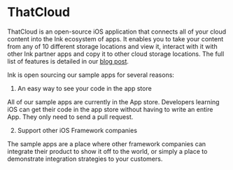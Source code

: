 ThatCloud
=========

ThatCloud is an open-source iOS application that connects all of your cloud content into the Ink ecosystem of apps. It enables you to take your content from any of 10 different storage locations and view it, interact with it with other Ink partner apps and copy it to other cloud storage locations. The full list of features is detailed in our [blog post](http://blog.inkmobility.com/post/58830177894/introducing-thatcloud-your-portal-to-your-cloud).

Ink is open sourcing  our sample apps for several reasons:
  1. An easy way to see your code in the app store

  All of our sample apps are currently in the App store. Developers learning iOS can get their code in the app store   without having to write an entire App. They only need to send a pull request.


  2. Support other iOS Framework companies
  
  The sample apps are a place where other framework companies can integrate their product to show it off to the world, or simply a place to demonstrate integration strategies to your customers.

